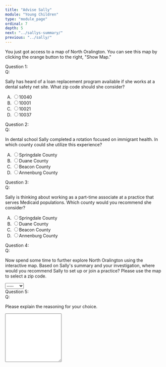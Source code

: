 ```yaml
---
title: "Advise Sally"
module: "Young Children"
type: "module_page"
ordinal: 7
depth: 5
next: "../sallys-summary/"
previous: "../sally/"
---
```

<div class="pageblock hide-feedback">


<div class='question'><p>You just got access to a map of North Oralington. You can see this map by clicking the orange button to the right, "Show Map."</p></div>




  


<div class="cases"><div class="casetitle">Question 1:</div><div class="casecontent"><div class="casequestion"><div class="casequestion-text clearfix"><div class="q-mod5">Q:</div><div class="question-text"><p>Sally has heard of a loan replacement program available if she works at a dental safety net site. What zip code should she consider?</p></div></div><ol class="caseanswercontainer" type="A"><li class=""><label><input name="pageblock-127-question93"
                               value="10040" type="radio"><span class="caseanswerlabel">10040</span></label></li><li class=""><label><input name="pageblock-127-question93"
                               value="10001" type="radio"><span class="caseanswerlabel">10001</span></label></li><li class=""><label><input name="pageblock-127-question93"
                               value="10021" type="radio"><span class="caseanswerlabel">10021</span></label></li><li class=""><label><input name="pageblock-127-question93"
                               value="10037" type="radio"><span class="caseanswerlabel">10037</span></label></li></ol></div></div></div>

  


<div class="cases"><div class="casetitle">Question 2:</div><div class="casecontent"><div class="casequestion"><div class="casequestion-text clearfix"><div class="q-mod5">Q:</div><div class="question-text"><p>In dental school Sally completed a rotation focused on immigrant health. In which county could she utilize this experience?</p></div></div><ol class="caseanswercontainer" type="A"><li class=""><label><input name="pageblock-127-question94"
                               value="Springdale County" type="radio"><span class="caseanswerlabel">Springdale County</span></label></li><li class=""><label><input name="pageblock-127-question94"
                               value="Duane County" type="radio"><span class="caseanswerlabel">Duane County</span></label></li><li class=""><label><input name="pageblock-127-question94"
                               value="Beacon County" type="radio"><span class="caseanswerlabel">Beacon County</span></label></li><li class=""><label><input name="pageblock-127-question94"
                               value="Annenburg County" type="radio"><span class="caseanswerlabel">Annenburg County</span></label></li></ol></div></div></div>

  


<div class="cases"><div class="casetitle">Question 3:</div><div class="casecontent"><div class="casequestion"><div class="casequestion-text clearfix"><div class="q-mod5">Q:</div><div class="question-text"><p>Sally is thinking about working as a part-time associate at a practice that serves Medicaid populations.  Which county would you recommend she consider?</p></div></div><ol class="caseanswercontainer" type="A"><li class=""><label><input name="pageblock-127-question95"
                               value="Springdale County" type="radio"><span class="caseanswerlabel">Springdale County</span></label></li><li class=""><label><input name="pageblock-127-question95"
                               value="Duane County" type="radio"><span class="caseanswerlabel">Duane County</span></label></li><li class=""><label><input name="pageblock-127-question95"
                               value="Beacon County" type="radio"><span class="caseanswerlabel">Beacon County</span></label></li><li class=""><label><input name="pageblock-127-question95"
                               value="Annenburg County" type="radio"><span class="caseanswerlabel">Annenburg County</span></label></li></ol></div></div></div>

  


<div class="cases"><div class="casetitle">Question 4:</div><div class="casecontent"><div class="casequestion"><div class="casequestion-text clearfix"><div class="q-mod5">Q:</div><div class="question-text"><p>Now spend some time to further explore North Oralington using the interactive map. Based on Sally's summary and your investigation, where would you recommend Sally to set up or join a practice? Please use the map to select a zip code.</p></div></div><select name="pageblock-127-question96"><option value="-----"
    >-----</option><option value="10001"
    >10001</option><option value="10002"
    >10002</option><option value="10003"
    >10003</option><option value="10004"
    >10004</option><option value="10005"
    >10005</option><option value="10006"
    >10006</option><option value="10007"
    >10007</option><option value="10008"
    >10008</option><option value="10009"
    >10009</option><option value="10010"
    >10010</option><option value="10011"
    >10011</option><option value="10012"
    >10012</option><option value="10013"
    >10013</option><option value="10014"
    >10014</option><option value="10015"
    >10015</option><option value="10016"
    >10016</option><option value="10017"
    >10017</option><option value="10018"
    >10018</option><option value="10019"
    >10019</option><option value="10020"
    >10020</option><option value="10021"
    >10021</option><option value="10022"
    >10022</option><option value="10023"
    >10023</option><option value="10024"
    >10024</option><option value="10025"
    >10025</option><option value="10026"
    >10026</option><option value="10027"
    >10027</option><option value="10028"
    >10028</option><option value="10029"
    >10029</option><option value="10030"
    >10030</option><option value="10031"
    >10031</option><option value="10032"
    >10032</option><option value="10033"
    >10033</option><option value="10034"
    >10034</option><option value="10035"
    >10035</option><option value="10036"
    >10036</option><option value="10037"
    >10037</option><option value="10038"
    >10038</option><option value="10039"
    >10039</option><option value="10040"
    >10040</option><option value="10041"
    >10041</option><option value="10042"
    >10042</option><option value="10043"
    >10043</option><option value="10044"
    >10044</option><option value="10045"
    >10045</option><option value="10046"
    >10046</option><option value="10047"
    >10047</option><option value="10048"
    >10048</option><option value="10049"
    >10049</option></select></div></div></div>

  


<div class="cases"><div class="casetitle">Question 5:</div><div class="casecontent"><div class="casequestion"><div class="casequestion-text clearfix"><div class="q-mod5">Q:</div><div class="question-text"><p>Please explain the reasoning for your choice.</p></div></div><textarea rows="10" name="pageblock-127-question97" class="form-control"></textarea></div></div></div>





</div>